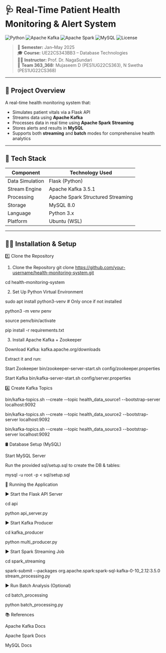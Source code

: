 # 🩺 Real-Time Patient Health Monitoring & Alert System

![Python](https://img.shields.io/badge/Python-3.x-blue?logo=python)
![Apache Kafka](https://img.shields.io/badge/Kafka-3.5.1-black?logo=apache-kafka)
![Apache Spark](https://img.shields.io/badge/Spark-3.5.1-orange?logo=apachespark)
![MySQL](https://img.shields.io/badge/MySQL-8.0-blue?logo=mysql)
![License](https://img.shields.io/badge/License-MIT-green)

> 📅 **Semester:** Jan–May 2025  
> 🎓 **Course:** UE22CS343BB3 – Database Technologies  
> 👨‍🏫 **Instructor:** Prof. Dr. NagaSundari  
> 👥 **Team 363_368:** Mujaseem D (PES1UG22CS363), N Swetha (PES1UG22CS368)

---

## 📌 Project Overview

A real-time health monitoring system that:

- Simulates patient vitals via a Flask API
- Streams data using **Apache Kafka**
- Processes data in real time using **Apache Spark Streaming**
- Stores alerts and results in **MySQL**
- Supports both **streaming** and **batch** modes for comprehensive health analytics

---

## 🧰 Tech Stack

| Component       | Technology Used                  |
|----------------|----------------------------------|
| Data Simulation| Flask (Python)                   |
| Stream Engine  | Apache Kafka 3.5.1               |
| Processing     | Apache Spark Structured Streaming|
| Storage        | MySQL 8.0                        |
| Language       | Python 3.x                       |
| Platform       | Ubuntu (WSL)                     |

---

## 🧑‍💻 Installation & Setup

1️⃣ Clone the Repository

1. Clone the Repository
git clone https://github.com/your-username/health-monitoring-system.git

cd health-monitoring-system


2. Set Up Python Virtual Environment
   
sudo apt install python3-venv  # Only once if not installed

python3 -m venv penv

source penv/bin/activate

pip install -r requirements.txt

3. Install Apache Kafka + Zookeeper
   
Download Kafka: kafka.apache.org/downloads

Extract it and run:

 Start Zookeeper
bin/zookeeper-server-start.sh config/zookeeper.properties

 Start Kafka
bin/kafka-server-start.sh config/server.properties

4️⃣ Create Kafka Topics

bin/kafka-topics.sh --create --topic health_data_source1 --bootstrap-server localhost:9092

bin/kafka-topics.sh --create --topic health_data_source2 --bootstrap-server localhost:9092

bin/kafka-topics.sh --create --topic health_data_source3 --bootstrap-server localhost:9092

🛢️ Database Setup (MySQL)

Start MySQL Server

Run the provided sql/setup.sql to create the DB & tables:

mysql -u root -p < sql/setup.sql

🚀 Running the Application

▶️ Start the Flask API Server

cd api

python api_server.py

▶️ Start Kafka Producer

cd kafka_producer

python multi_producer.py

▶️ Start Spark Streaming Job

cd spark_streaming

spark-submit --packages org.apache.spark:spark-sql-kafka-0-10_2.12:3.5.0 stream_processing.py

▶️ Run Batch Analysis (Optional)

cd batch_processing

python batch_processing.py


📚 References

Apache Kafka Docs

Apache Spark Docs

MySQL Docs



